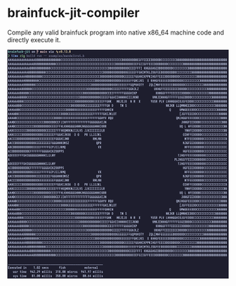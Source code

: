 # brainfuck-jit-compiler

Compile any valid brainfuck program into native x86_64 machine code and directly execute it.

![Mandelbrot Output](./screenshots/example.png)
